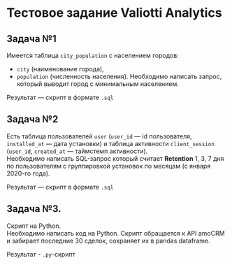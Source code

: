 # Тестовое задание **Valiotti Analytics**

## Задача №1
Имеется таблица `city_population` с населением городов: 
- `city` (наименование города), 
- `population` (численность населения).
Необходимо написать запрос, который выводит город с минимальным населением.

Результат — скрипт в формате `.sql`

## Задача №2
Есть таблица пользователей `user` (`user_id` — id пользователя, `installed_at` — дата установки) и таблица активности 
`client_session` (`user_id`, `created_at` — таймстемп активности).  
Необходимо написать SQL-запрос который считает **Retention** 1, 3, 7 дня по пользователям с группировкой установок 
по месяцам (с января 2020-го года). 

Результат — скрипт в формате `.sql`

## Задача №3. 
Скрипт на Python.  
Необходимо написать код на Python. Скрипт обращается к API amoCRM и забирает последние 30 сделок, 
сохраняет их в pandas dataframe. 

Результат - `.py`-скрипт
